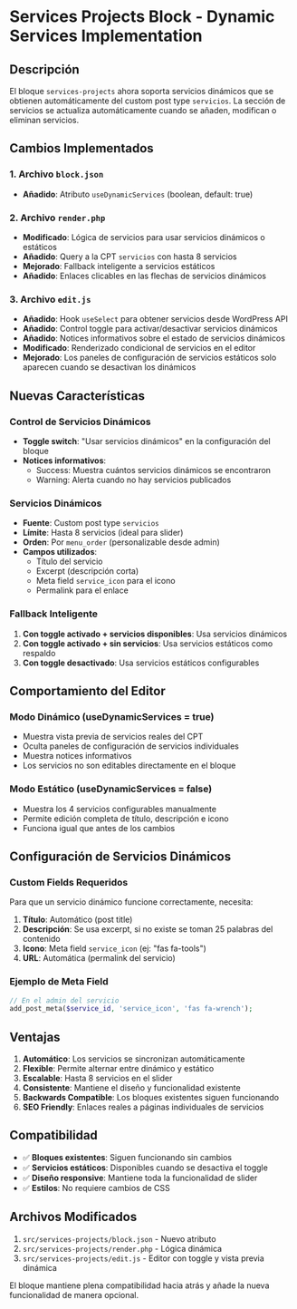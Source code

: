 # Services Projects Block - Dynamic Services Implementation

## Descripción

El bloque `services-projects` ahora soporta servicios dinámicos que se obtienen automáticamente del custom post type `servicios`. La sección de servicios se actualiza automáticamente cuando se añaden, modifican o eliminan servicios.

## Cambios Implementados

### 1. Archivo `block.json`

- **Añadido**: Atributo `useDynamicServices` (boolean, default: true)

### 2. Archivo `render.php`

- **Modificado**: Lógica de servicios para usar servicios dinámicos o estáticos
- **Añadido**: Query a la CPT `servicios` con hasta 8 servicios
- **Mejorado**: Fallback inteligente a servicios estáticos
- **Añadido**: Enlaces clicables en las flechas de servicios dinámicos

### 3. Archivo `edit.js`

- **Añadido**: Hook `useSelect` para obtener servicios desde WordPress API
- **Añadido**: Control toggle para activar/desactivar servicios dinámicos
- **Añadido**: Notices informativos sobre el estado de servicios dinámicos
- **Modificado**: Renderizado condicional de servicios en el editor
- **Mejorado**: Los paneles de configuración de servicios estáticos solo aparecen cuando se desactivan los dinámicos

## Nuevas Características

### Control de Servicios Dinámicos

- **Toggle switch**: "Usar servicios dinámicos" en la configuración del bloque
- **Notices informativos**:
  - Success: Muestra cuántos servicios dinámicos se encontraron
  - Warning: Alerta cuando no hay servicios publicados

### Servicios Dinámicos

- **Fuente**: Custom post type `servicios`
- **Límite**: Hasta 8 servicios (ideal para slider)
- **Orden**: Por `menu_order` (personalizable desde admin)
- **Campos utilizados**:
  - Título del servicio
  - Excerpt (descripción corta)
  - Meta field `service_icon` para el icono
  - Permalink para el enlace

### Fallback Inteligente

1. **Con toggle activado + servicios disponibles**: Usa servicios dinámicos
2. **Con toggle activado + sin servicios**: Usa servicios estáticos como respaldo
3. **Con toggle desactivado**: Usa servicios estáticos configurables

## Comportamiento del Editor

### Modo Dinámico (useDynamicServices = true)

- Muestra vista previa de servicios reales del CPT
- Oculta paneles de configuración de servicios individuales
- Muestra notices informativos
- Los servicios no son editables directamente en el bloque

### Modo Estático (useDynamicServices = false)

- Muestra los 4 servicios configurables manualmente
- Permite edición completa de título, descripción e icono
- Funciona igual que antes de los cambios

## Configuración de Servicios Dinámicos

### Custom Fields Requeridos

Para que un servicio dinámico funcione correctamente, necesita:

1. **Título**: Automático (post title)
2. **Descripción**: Se usa excerpt, si no existe se toman 25 palabras del contenido
3. **Icono**: Meta field `service_icon` (ej: "fas fa-tools")
4. **URL**: Automática (permalink del servicio)

### Ejemplo de Meta Field

```php
// En el admin del servicio
add_post_meta($service_id, 'service_icon', 'fas fa-wrench');
```

## Ventajas

1. **Automático**: Los servicios se sincronizan automáticamente
2. **Flexible**: Permite alternar entre dinámico y estático
3. **Escalable**: Hasta 8 servicios en el slider
4. **Consistente**: Mantiene el diseño y funcionalidad existente
5. **Backwards Compatible**: Los bloques existentes siguen funcionando
6. **SEO Friendly**: Enlaces reales a páginas individuales de servicios

## Compatibilidad

- ✅ **Bloques existentes**: Siguen funcionando sin cambios
- ✅ **Servicios estáticos**: Disponibles cuando se desactiva el toggle
- ✅ **Diseño responsive**: Mantiene toda la funcionalidad de slider
- ✅ **Estilos**: No requiere cambios de CSS

## Archivos Modificados

1. `src/services-projects/block.json` - Nuevo atributo
2. `src/services-projects/render.php` - Lógica dinámica
3. `src/services-projects/edit.js` - Editor con toggle y vista previa dinámica

El bloque mantiene plena compatibilidad hacia atrás y añade la nueva funcionalidad de manera opcional.
